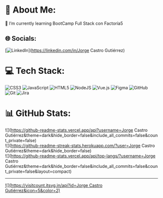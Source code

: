 # 💫 About Me:
🌱 I’m currently learning BootCamp Full Stack con Factoría5


## 🌐 Socials:
[![LinkedIn](https://img.shields.io/badge/LinkedIn-%230077B5.svg?logo=linkedin&logoColor=white)](https://linkedin.com/in/Jorge Castro Gutiérrez) 

# 💻 Tech Stack:
![CSS3](https://img.shields.io/badge/css3-%231572B6.svg?style=for-the-badge&logo=css3&logoColor=white) ![JavaScript](https://img.shields.io/badge/javascript-%23323330.svg?style=for-the-badge&logo=javascript&logoColor=%23F7DF1E) ![HTML5](https://img.shields.io/badge/html5-%23E34F26.svg?style=for-the-badge&logo=html5&logoColor=white) ![NodeJS](https://img.shields.io/badge/node.js-6DA55F?style=for-the-badge&logo=node.js&logoColor=white) ![Vue.js](https://img.shields.io/badge/vue.js-%2335495e.svg?style=for-the-badge&logo=vuedotjs&logoColor=%234FC08D) ![Figma](https://img.shields.io/badge/figma-%23F24E1E.svg?style=for-the-badge&logo=figma&logoColor=white) ![GitHub](https://img.shields.io/badge/github-%23121011.svg?style=for-the-badge&logo=github&logoColor=white) ![Git](https://img.shields.io/badge/git-%23F05033.svg?style=for-the-badge&logo=git&logoColor=white) ![Jira](https://img.shields.io/badge/jira-%230A0FFF.svg?style=for-the-badge&logo=jira&logoColor=white)
# 📊 GitHub Stats:
![](https://github-readme-stats.vercel.app/api?username=Jorge Castro Gutiérrez&theme=dark&hide_border=false&include_all_commits=false&count_private=false)<br/>
![](https://github-readme-streak-stats.herokuapp.com/?user=Jorge Castro Gutiérrez&theme=dark&hide_border=false)<br/>
![](https://github-readme-stats.vercel.app/api/top-langs/?username=Jorge Castro Gutiérrez&theme=dark&hide_border=false&include_all_commits=false&count_private=false&layout=compact)

---
[![](https://visitcount.itsvg.in/api?id=Jorge Castro Gutiérrez&icon=5&color=2)](https://visitcount.itsvg.in)



